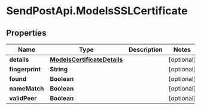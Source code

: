 # SendPostApi.ModelsSSLCertificate

## Properties
Name | Type | Description | Notes
------------ | ------------- | ------------- | -------------
**details** | [**ModelsCertificateDetails**](ModelsCertificateDetails.md) |  | [optional] 
**fingerprint** | **String** |  | [optional] 
**found** | **Boolean** |  | [optional] 
**nameMatch** | **Boolean** |  | [optional] 
**validPeer** | **Boolean** |  | [optional] 


